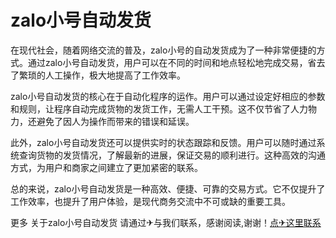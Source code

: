 # zalo小号自动发货

在现代社会，随着网络交流的普及，zalo小号的自动发货成为了一种非常便捷的方式。通过zalo小号自动发货，用户可以在不同的时间和地点轻松地完成交易，省去了繁琐的人工操作，极大地提高了工作效率。

zalo小号自动发货的核心在于自动化程序的运作。用户可以通过设定好相应的参数和规则，让程序自动完成货物的发货工作，无需人工干预。这不仅节省了人力物力，还避免了因人为操作而带来的错误和延误。

此外，zalo小号自动发货还可以提供实时的状态跟踪和反馈。用户可以随时通过系统查询货物的发货情况，了解最新的进展，保证交易的顺利进行。这种高效的沟通方式，为用户和商家之间建立了更加紧密的联系。

总的来说，zalo小号自动发货是一种高效、便捷、可靠的交易方式。它不仅提升了工作效率，也提升了用户体验，是现代商务交流中不可或缺的重要工具。

更多 关于zalo小号自动发货 请通过✈与我们联系，感谢阅读,谢谢！[点✈这里联系](https://ss.k02.cc)